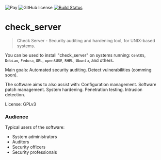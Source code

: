 ![Pay](https://img.shields.io/badge/%24-free-%23a10000.svg)
![GitHub license](https://img.shields.io/badge/license-MIT-blue.svg)
[![Build Status](https://travis-ci.org/Fernando0069/check_server.svg?branch=master)](https://www.refsolutions.com)

# check_server
> Check Server - Security auditing and hardening tool, for UNIX-based systems.

You can be used to install "check_server" on systems running: `CentOS`, `Debian`, `Fedora`, `OEL`, `openSUSE`, `RHEL`, `Ubuntu`, and others.





Main goals:
  Automated security auditing.
  Detect vulnerabilities (comming soon).

The software aims to also assist with:
  Configuration management.
  Software patch management.
  System hardening.
  Penetration testing.
  Intrusion detection.

License:
  GPLv3

### Audience
Typical users of the software:
- System administrators
- Auditors
- Security officers
- Security professionals
